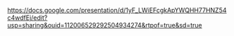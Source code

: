 https://docs.google.com/presentation/d/1yF_LWiEFcgkApYWQHH77HNZ54c4wdfEj/edit?usp=sharing&ouid=112006529292504934274&rtpof=true&sd=true
